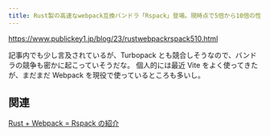 ```yaml
---
title: Rust製の高速なwebpack互換バンドラ「Rspack」登場。現時点で5倍から10倍の性能向上 － Publickey
---
```


https://www.publickey1.jp/blog/23/rustwebpackrspack510.html

記事内でも少し言及されているが、Turbopack とも競合しそうなので、バンドラの競争も密かに起こっていそうだな。
個人的には最近 Vite をよく使ってきたが、まだまだ Webpack を現役で使っているところも多いし。

## 関連

[Rust + Webpack = Rspack の紹介](https://zenn.dev/sa2knight/articles/rspack_introduction)
